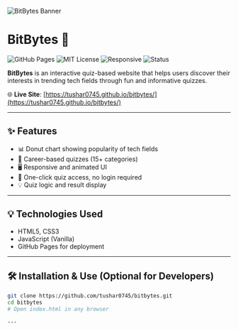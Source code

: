 ![BitBytes Banner](./assets/banner.png)


# BitBytes 🚀  
![GitHub Pages](https://img.shields.io/badge/GitHub%20Pages-Deployed-success?style=flat-square)
![MIT License](https://img.shields.io/badge/license-MIT-green?style=flat-square)
![Responsive](https://img.shields.io/badge/Responsive-Yes-blue?style=flat-square)
![Status](https://img.shields.io/badge/Status-Active-brightgreen?style=flat-square)

**BitBytes** is an interactive quiz-based website that helps users discover their interests in trending tech fields through fun and informative quizzes.

🌐 **Live Site**: [https://tushar0745.github.io/bitbytes/](https://tushar0745.github.io/bitbytes/)

---

## ✨ Features

- 📊 Donut chart showing popularity of tech fields
- 🧠 Career-based quizzes (15+ categories)
- 🖥️ Responsive and animated UI
- 🎯 One-click quiz access, no login required
- 💡 Quiz logic and result display

---

## 💡 Technologies Used

- HTML5, CSS3
- JavaScript (Vanilla)
- GitHub Pages for deployment

---

## 🛠️ Installation & Use (Optional for Developers)

```bash
git clone https://github.com/tushar0745/bitbytes.git
cd bitbytes
# Open index.html in any browser

---
